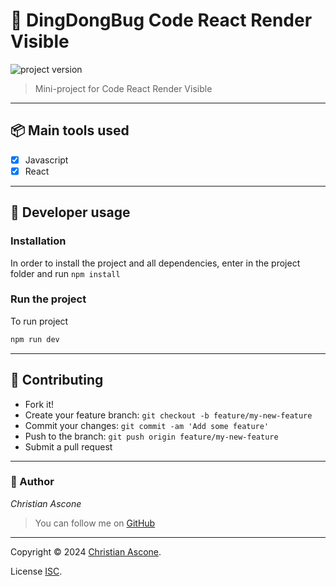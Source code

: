 # **:triangular_flag_on_post: DingDongBug Code React Render Visible**

![project version](https://img.shields.io/badge/project-0.0.1-brightgreen.svg)

> Mini-project for Code React Render Visible

---

## **:package: Main tools used**

- [x] Javascript
- [x] React

---


## **:wrench: Developer usage**

### **Installation**

In order to install the project and all dependencies, enter in the project folder and run `npm install`

### Run the project

To run project
```bash
npm run dev
```

---

## **:handshake: Contributing**

- Fork it!
- Create your feature branch: `git checkout -b feature/my-new-feature`
- Commit your changes: `git commit -am 'Add some feature'`
- Push to the branch: `git push origin feature/my-new-feature`
- Submit a pull request

---

### **:robot: Author**

_*Christian Ascone*_

> You can follow me on
[GitHub](https://github.com/christianascone)

---

Copyright © 2024 [Christian Ascone](https://github.com/christianascone).

License [ISC](LICENSE).

